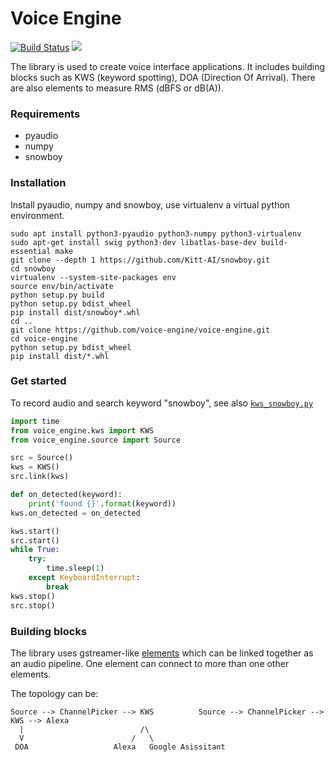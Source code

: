 Voice Engine
============

[![Build Status](https://travis-ci.org/voice-engine/voice-engine.svg?branch=master)](https://travis-ci.org/voice-engine/voice-engine)
[![](https://img.shields.io/pypi/v/voice-engine.svg)](https://pypi.python.org/pypi/voice-engine)


The library is used to create voice interface applications.
It includes building blocks such as KWS (keyword spotting), DOA (Direction Of Arrival). There are also elements to measure RMS (dBFS or dB(A)).


### Requirements
+ pyaudio
+ numpy
+ snowboy


### Installation
Install pyaudio, numpy and snowboy, use virtualenv a virtual python environment.

```
sudo apt install python3-pyaudio python3-numpy python3-virtualenv
sudo apt-get install swig python3-dev libatlas-base-dev build-essential make
git clone --depth 1 https://github.com/Kitt-AI/snowboy.git
cd snowboy
virtualenv --system-site-packages env
source env/bin/activate
python setup.py build
python setup.py bdist_wheel
pip install dist/snowboy*.whl
cd ..
git clone https://github.com/voice-engine/voice-engine.git
cd voice-engine
python setup.py bdist_wheel
pip install dist/*.whl
```

### Get started
To record audio and search keyword "snowboy", see also [`kws_snowboy.py`](voice_engine/kws_snowboy.py)

```python
import time
from voice_engine.kws import KWS
from voice_engine.source import Source

src = Source()
kws = KWS()
src.link(kws)

def on_detected(keyword):
    print('found {}'.format(keyword))
kws.on_detected = on_detected

kws.start()
src.start()
while True:
    try:
        time.sleep(1)
    except KeyboardInterrupt:
        break
kws.stop()
src.stop()
```
    
### Building blocks
The library uses gstreamer-like [elements](voice_engine/element.py) which can be linked together as an audio pipeline.
One element can connect to more than one other elements.

The topology can be:
```
Source --> ChannelPicker --> KWS          Source --> ChannelPicker --> KWS --> Alexa
  |                          /\
  V                        /   \
 DOA                   Alexa   Google Asissitant 
  
```
